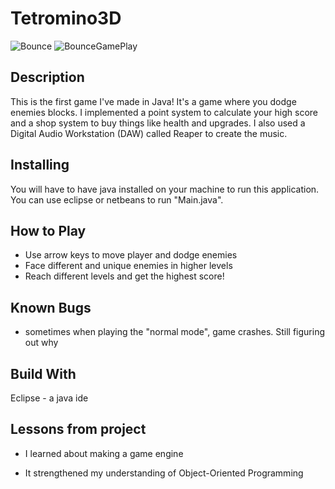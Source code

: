 # Tetromino3D

![Bounce](https://user-images.githubusercontent.com/37048222/81449234-6d417a00-9145-11ea-93ac-62b560313e6f.PNG)
![BounceGamePlay](https://user-images.githubusercontent.com/37048222/81449939-fc9b5d00-9146-11ea-9cb8-6308568c4c16.PNG)

## Description

This is the first game I've made in Java! It's a game where you dodge enemies blocks. 
I implemented a point system to calculate your high score and a shop system to buy
things like health and upgrades. I also used a Digital Audio Workstation (DAW) called 
Reaper to create the music.


## Installing

You will have to have java installed on your machine to run this application. You can
use eclipse or netbeans to run "Main.java".

## How to Play
- Use arrow keys to move player and dodge enemies
- Face different and unique enemies in higher levels
- Reach different levels and get the highest score!

## Known Bugs
- sometimes when playing the "normal mode", game crashes. Still figuring out why

## Build With
Eclipse - a java ide

## Lessons from project

- I learned about making a game engine 

- It strengthened my understanding of Object-Oriented Programming
